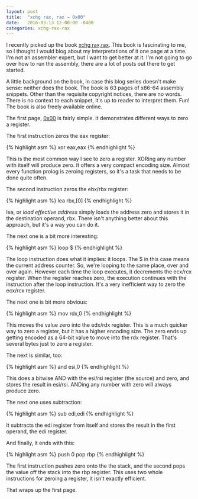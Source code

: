 ```yaml
---
layout: post
title:  "xchg rax, rax – 0x00"
date:   2016-03-13 12:00:00 -0400
categories: xchg-rax-rax
---
```


I recently picked up the book [xchg rax,rax][1]. This book is fascinating to me, so
I thought I would blog about my interpretations of it one page at a time. I'm
not an assembler expert, but I want to get better at it. I'm not going to go
over how to run the assembly, there are a lot of posts out there to get started.

A little background on the book, in case this blog series doesn't make sense:
neither does the book. The book is 63 pages of x86-64 assembly snippets. Other
than the requisite copyright notices, there are no words. There is no context to
each snippet, it's up to reader to interpret them. Fun! The book is also freely
available online.

The first page, [0x00][2] is fairly simple. It demonstrates different ways to zero a
register.

The first instruction zeros the eax register:

{% highlight asm %}
xor      eax,eax
{% endhighlight %}

This is the most common way I see to zero a register. XORing any number with
itself will produce zero. It offers a very compact encoding size. Almost every
function prolog is zeroing registers, so it's a task that needs to be done quite
often.

The second instruction zeros the ebx/rbx register:

{% highlight asm %}
lea      rbx,[0]
{% endhighlight %}

lea, or *load effective address* simply loads the address zero and stores it in
the destination operand, rbx. There isn't anything better about this approach,
but it's a way you can do it.

The next one is a bit more interesting:

<!--break-->

{% highlight asm %}
loop     $
{% endhighlight %}

The loop instruction does what it implies: it loops. The $ in this case means
the current address counter. So, we're looping to the same place, over and over
again. However each time the loop executes, it decrements the ecx/rcx register.
When the register reaches zero, the execution continues with the instruction
after the loop instruction. It's a very inefficient way to zero the ecx/rcx
register.

The next one is bit more obvious:

{% highlight asm %}
mov      rdx,0
{% endhighlight %}

This moves the value zero into the edx/rdx register. This is a much quicker way
to zero a register, but it has a higher encoding size. The zero ends up getting
encoded as a 64-bit value to move into the rdx register. That's several bytes
just to zero a register.

The next is similar, too:

{% highlight asm %}
and      esi,0
{% endhighlight %}

This does a bitwise AND with the esi/rsi register (the source) and zero, and
stores the result in esi/rsi. ANDing any number with zero will always produce
zero.

The next one uses subtraction:

{% highlight asm %}
sub      edi,edi
{% endhighlight %}

It subtracts the edi register from itself and stores the result in the first
operand, the edi register.

And finally, it ends with this:

{% highlight asm %}
push     0
pop      rbp
{% endhighlight %}

The first instruction pushes zero onto the the stack, and the second pops the
value off the stack into the rbp register. This uses two whole instructions for
zeroing a register, it isn't exactly efficient.

That wraps up the first page.

[1]: https://amazon.com/gp/product/1502958082
[2]: http://www.xorpd.net/pages/xchg_rax/snip_00.html